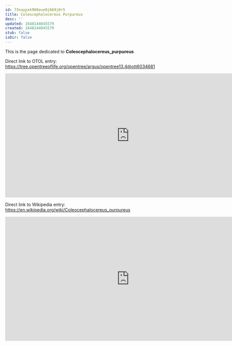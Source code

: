 ```yaml
---
id: 73naypxk908eue0j669j0r5
title: Coleocephalocereus Purpureus
desc: ''
updated: 1648144045579
created: 1648144045579
stub: false
isDir: false
---
```

This is the page dedicated to **Coleocephalocereus_purpureus**


Direct link to OTOL entry: https://tree.opentreeoflife.org/opentree/argus/opentree13.4@ott6034681



<html>
    <body>
    <iframe src="https://tree.opentreeoflife.org/opentree/argus/opentree13.4@ott6034681"
    width="800" height="400" frameborder="0" allowfullscreen> </iframe>
    </body>
</html>
    


Direct link to Wikipedia entry: https://en.wikipedia.org/wiki/Coleocephalocereus_purpureus



<html>
    <body>
    <iframe src="https://en.wikipedia.org/wiki/Coleocephalocereus_purpureus"
    width="800" height="400" frameborder="0" allowfullscreen> </iframe>
    </body>
</html>
    
